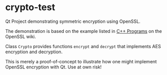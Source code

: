 # crypto-test

Qt Project demonstrating symmetric encryption using OpenSSL.

The demonstration is based on the example listed in [C++ Programs](https://wiki.openssl.org/index.php/EVP_Symmetric_Encryption_and_Decryption#C.2B.2B_Programs) on the OpenSSL wiki.

Class `Crypto` provides functions `encrypt` and `decrypt` that implements AES encryption and decryption.

This is merely a proof-of-concept to illustrate how one might implement OpenSSL encryption with Qt. Use at own risk!